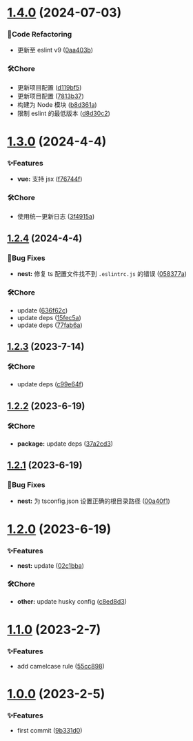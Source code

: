 # [1.4.0](https://github.com/Noah-Ywh/eslint-config/compare/v1.3.0...v1.4.0) (2024-07-03)

### 🔨Code Refactoring

- 更新至 eslint v9 ([0aa403b](https://github.com/Noah-Ywh/eslint-config/commit/0aa403bf7cb4ca1f707e6cdea8859000a40f5e85))

### 🛠️Chore

- 更新项目配置 ([d119bf5](https://github.com/Noah-Ywh/eslint-config/commit/d119bf5201f20df6c8d685032ae6672bbd4ec863))
- 更新项目配置 ([7813b37](https://github.com/Noah-Ywh/eslint-config/commit/7813b370c28608f3f551f478b467561199efe91e))
- 构建为 Node 模块 ([b8d361a](https://github.com/Noah-Ywh/eslint-config/commit/b8d361a0ff58ed24273b1b3b853b52fa387bde6b))
- 限制 eslint 的最低版本 ([d8d30c2](https://github.com/Noah-Ywh/eslint-config/commit/d8d30c2ae3bc83ebc71a9c9d1ce13fac1b356135))

# [1.3.0](https://github.com/Noah-Ywh/eslint-config/compare/v1.2.4...v1.3.0) (2024-4-4)

### ✨Features

- **vue:** 支持 jsx ([f76744f](https://github.com/Noah-Ywh/eslint-config/commit/f76744fd75d8b8d08d97b8a67854fb2441fae2d0))

### 🛠️Chore

- 使用统一更新日志 ([3f4915a](https://github.com/Noah-Ywh/eslint-config/commit/3f4915a50ffc96e4881b0ef92e89744e89d7f257))

## [1.2.4](https://github.com/Noah-Ywh/eslint-config/compare/v1.2.3...v1.2.4) (2024-4-4)

### 🐛Bug Fixes

- **nest:** 修复 ts 配置文件找不到 `.eslintrc.js` 的错误 ([058377a](https://github.com/Noah-Ywh/eslint-config/commit/058377a594104f6efef112cc1928696e9a32c724))

### 🛠️Chore

- update ([636f62c](https://github.com/Noah-Ywh/eslint-config/commit/636f62c0394446c2a020ef46469c8376d9991753))
- update deps ([15fec5a](https://github.com/Noah-Ywh/eslint-config/commit/15fec5af0eef5d838f3a244f2bfdd5b168265391))
- update deps ([77fab6a](https://github.com/Noah-Ywh/eslint-config/commit/77fab6a8fcbce63bba473b7046d75f1aa5229b59))

## [1.2.3](https://github.com/Noah-Ywh/eslint-config/compare/v1.2.2...v1.2.3) (2023-7-14)

### 🛠️Chore

- update deps ([c99e64f](https://github.com/Noah-Ywh/eslint-config/commit/c99e64f91717c0933433915a3ad765c81b187de0))

## [1.2.2](https://github.com/Noah-Ywh/eslint-config/compare/v1.2.1...v1.2.2) (2023-6-19)

### 🛠️Chore

- **package:** update deps ([37a2cd3](https://github.com/Noah-Ywh/eslint-config/commit/37a2cd387452e7db68b050cafa5a873d00ebca85))

## [1.2.1](https://github.com/Noah-Ywh/eslint-config/compare/v1.2.0...v1.2.1) (2023-6-19)

### 🐛Bug Fixes

- **nest:** 为 tsconfig.json 设置正确的根目录路径 ([00a40f1](https://github.com/Noah-Ywh/eslint-config/commit/00a40f1ff74edf6d10ef389a2e7a96472966457f))

# [1.2.0](https://github.com/Noah-Ywh/eslint-config/compare/v1.1.0...v1.2.0) (2023-6-19)

### ✨Features

- **nest:** update ([02c1bba](https://github.com/Noah-Ywh/eslint-config/commit/02c1bbafc91cb234816f8b9f9609c05621231791))

### 🛠️Chore

- **other:** update husky config ([c8ed8d3](https://github.com/Noah-Ywh/eslint-config/commit/c8ed8d30e15ce6162a2e2aaa49a1d941c7a47276))

# [1.1.0](https://github.com/Noah-Ywh/eslint-config/compare/v1.0.0...v1.1.0) (2023-2-7)

### ✨Features

- add camelcase rule ([55cc898](https://github.com/Noah-Ywh/eslint-config/commit/55cc898cc055f2100fc0c4f8079b202cf4a0d618))

# [1.0.0](https://github.com/Noah-Ywh/eslint-config/compare/9b331d0b7099af597bff47c0c4ff6063893051d7...v1.0.0) (2023-2-5)

### ✨Features

- first commit ([9b331d0](https://github.com/Noah-Ywh/eslint-config/commit/9b331d0b7099af597bff47c0c4ff6063893051d7))
